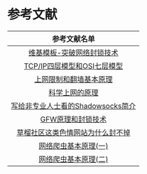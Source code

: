 # 参考文献

| 参考文献名单 |
|:-:| 
|[维基模板-突破网络封锁技术](https://zh.wikipedia.org/wiki/Template:%E7%AA%81%E7%A0%B4%E7%BD%91%E7%BB%9C%E5%B0%81%E9%94%81%E6%8A%80%E6%9C%AF)|
|[TCP/IP四层模型和OSI七层模型](https://www.debugrun.com/a/RNeZIpB.html)|
|[上网限制和翻墙基本原理](http://blog.021xt.cc/archives/85) |
|[科学上网的原理](https://segmentfault.com/a/1190000011485579) |
|[写给非专业人士看的Shadowsocks简介](https://vc2tea.com/whats-shadowsocks/) |
|[GFW原理和封锁技术](https://xuranus.github.io/2017/10/09/GFW%E5%8E%9F%E7%90%86%E5%92%8C%E5%B0%81%E9%94%81%E6%8A%80%E6%9C%AF/)|
|[草榴社区这类色情网站为什么封不掉](https://www.leiphone.com/news/201612/isY4iUwVGppRMsZA.html)|
|[网络爬虫基本原理(一)](http://www.cnblogs.com/wawlian/archive/2012/06/18/2553061.html)|
|[网络爬虫基本原理(二)](http://www.cnblogs.com/wawlian/archive/2012/06/18/2554072.html)|











